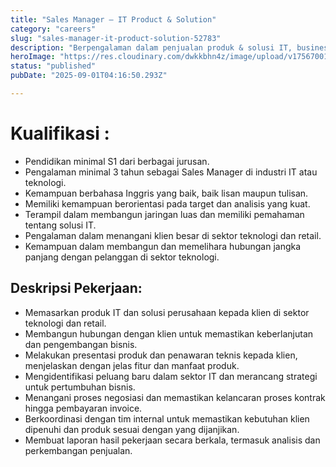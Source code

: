 ```yaml
---
title: "Sales Manager – IT Product & Solution"
category: "careers"
slug: "sales-manager-it-product-solution-52783"
description: "Berpengalaman dalam penjualan produk & solusi IT, business development, serta manajemen tim sales. Terbukti mampu membangun relasi dengan klien korporasi, mencapai target revenue, dan menghadirkan solusi teknologi sesuai kebutuhan bisnis."
heroImage: "https://res.cloudinary.com/dwkkbhn4z/image/upload/v1756700142/uploads/vjoujvcdpmmdgr4y0xkd.png"
status: "published"
pubDate: "2025-09-01T04:16:50.293Z"

---
```





# Kualifikasi :
-	Pendidikan minimal S1 dari berbagai jurusan.
-	Pengalaman minimal 3 tahun sebagai Sales Manager di industri IT atau teknologi.
-	Kemampuan berbahasa Inggris yang baik, baik lisan maupun tulisan.
-	Memiliki kemampuan berorientasi pada target dan analisis yang kuat.
-	Terampil dalam membangun jaringan luas dan memiliki pemahaman tentang solusi IT.
-	Pengalaman dalam menangani klien besar di sektor teknologi dan retail.
-	Kemampuan dalam membangun dan memelihara hubungan jangka panjang dengan pelanggan di sektor teknologi.

## Deskripsi Pekerjaan:
-	Memasarkan produk IT dan solusi perusahaan kepada klien di sektor teknologi dan retail.
-	Membangun hubungan dengan klien untuk memastikan keberlanjutan dan pengembangan bisnis.
-	Melakukan presentasi produk dan penawaran teknis kepada klien, menjelaskan dengan jelas fitur dan manfaat produk.
-	Mengidentifikasi peluang baru dalam sektor IT dan merancang strategi untuk pertumbuhan bisnis.
-	Menangani proses negosiasi dan memastikan kelancaran proses kontrak hingga pembayaran invoice.
-	Berkoordinasi dengan tim internal untuk memastikan kebutuhan klien dipenuhi dan produk sesuai dengan yang dijanjikan.
-	Membuat laporan hasil pekerjaan secara berkala, termasuk analisis dan perkembangan penjualan.
